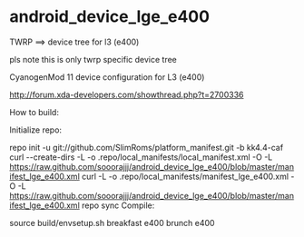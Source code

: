 android_device_lge_e400
=======================

TWRP ==> device tree for l3 (e400)

pls note this is only twrp specific device tree

CyanogenMod 11 device configuration for L3 (e400)

http://forum.xda-developers.com/showthread.php?t=2700336

How to build:

Initialize repo:

repo init -u git://github.com/SlimRoms/platform_manifest.git -b kk4.4-caf
curl --create-dirs -L -o .repo/local_manifests/local_manifest.xml -O -L https://raw.github.com/sooorajjj/android_device_lge_e400/blob/master/manifest_lge_e400.xml
curl -L -o .repo/local_manifests/manifest_lge_e400.xml -O -L https://raw.github.com/sooorajjj/android_device_lge_e400/blob/master/manifest_lge_e400.xml
repo sync
Compile:

 source build/envsetup.sh
 breakfast e400
 brunch e400
